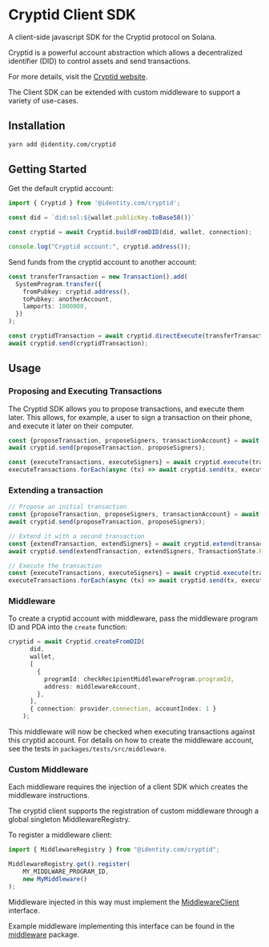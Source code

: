 # Cryptid Client SDK

A client-side javascript SDK for the Cryptid protocol on Solana.

Cryptid is a powerful account abstraction which allows a decentralized
identifier (DID) to control assets and send transactions.

For more details, visit the [Cryptid website](https://www.identity.com/cryptid/).

The Client SDK can be extended with custom middleware to support a variety of use-cases.

## Installation

```sh
yarn add @identity.com/cryptid
```

## Getting Started

Get the default cryptid account:

```ts
import { Cryptid } from '@identity.com/cryptid';

const did = `did:sol:${wallet.publicKey.toBase58()}`

const cryptid = await Cryptid.buildFromDID(did, wallet, connection);

console.log("Cryptid account:", cryptid.address());
```

Send funds from the cryptid account to another account:

```ts
const transferTransaction = new Transaction().add(
  SystemProgram.transfer({
    fromPubkey: cryptid.address(),
    toPubkey: anotherAccount,
    lamports: 1000000,
  })
);

const cryptidTransaction = await cryptid.directExecute(transferTransaction);
await cryptid.send(cryptidTransaction);
```

## Usage

### Proposing and Executing Transactions

The Cryptid SDK allows you to propose transactions, and execute them later.
This allows, for example, a user to sign a transaction on their phone, and
execute it later on their computer.

```ts
const {proposeTransaction, proposeSigners, transactionAccount} = await cryptid.propose(transferTransaction);
await cryptid.send(proposeTransaction, proposeSigners);

const {executeTransactions, executeSigners} = await cryptid.execute(transactionAccount);
executeTransactions.forEach(async (tx) => await cryptid.send(tx, executeSigners));
```

### Extending a transaction

```ts
// Propose an initial transaction
const {proposeTransaction, proposeSigners, transactionAccount} = await cryptid.propose(tx1, TransactionState.NotReady);
await cryptid.send(proposeTransaction, proposeSigners);

// Extend it with a second transaction
const {extendTransaction, extendSigners} = await cryptid.extend(transactionAccount, tx2);
await cryptid.send(extendTransaction, extendSigners, TransactionState.Ready);

// Execute the transaction
const {executeTransactions, executeSigners} = await cryptid.execute(transactionAccount);
executeTransactions.forEach(async (tx) => await cryptid.send(tx, executeSigners));
```

### Middleware

To create a cryptid account with middleware, pass the middleware program ID and PDA into the `create` function:

```ts
cryptid = await Cryptid.createFromDID(
      did,
      wallet,
      [
        {
          programId: checkRecipientMiddlewareProgram.programId,
          address: middlewareAccount,
        },
      ],
      { connection: provider.connection, accountIndex: 1 }
    );
```

This middleware will now be checked when executing transactions against this cryptid account.
For details on how to create the middleware account, see the tests in `packages/tests/src/middleware`.

### Custom Middleware

Each middleware requires the injection of a client SDK which creates the
middleware instructions.

The cryptid client supports the registration of custom middleware through
a global singleton MiddlewareRegistry.

To register a middleware client:

```ts
import { MiddlewareRegistry } from "@identity.com/cryptid";

MiddlewareRegistry.get().register(
    MY_MIDDLWARE_PROGRAM_ID,
    new MyMiddleware()
);
```

Middleware injected in this way must
implement the [MiddlewareClient](packages/core/src/types/middleware.ts) interface.

Example middleware implementing this interface
can be found in the [middleware](packages/middleware) package.
